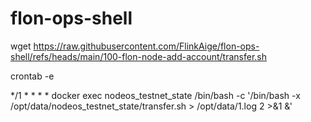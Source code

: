 # flon-ops-shell

wget https://raw.githubusercontent.com/FlinkAige/flon-ops-shell/refs/heads/main/100-flon-node-add-account/transfer.sh

crontab -e

*/1 * * * *  docker exec nodeos_testnet_state /bin/bash -c '/bin/bash -x /opt/data/nodeos_testnet_state/transfer.sh > /opt/data/1.log 2 >&1 &'